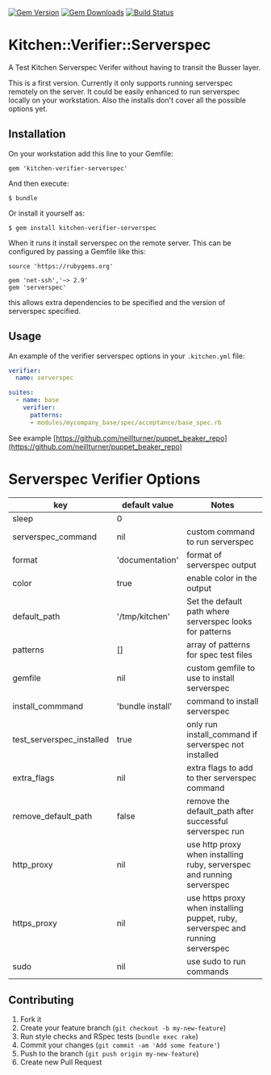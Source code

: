 [![Gem Version](https://badge.fury.io/rb/kitchen-verifier-serverspec.svg)](http://badge.fury.io/rb/kitchen-verifier-serverspec)
[![Gem Downloads](http://ruby-gem-downloads-badge.herokuapp.com/kitchen-verifier-serverspec?type=total&color=brightgreen)](https://rubygems.org/gems/kitchen-verifier-serverspec)
[![Build Status](https://travis-ci.org/neillturner/kitchen-verifier-serverspec.png)](https://travis-ci.org/neillturner/kitchen-verifier-serverspec)

# Kitchen::Verifier::Serverspec

A Test Kitchen Serverspec Verifer without having to transit the Busser layer.

This is a first version. Currently it only supports running serverspec remotely on the server. 
It could be easily enhanced to run serverspec locally on your workstation. Also the installs 
don't cover all the possible options yet.


## Installation

On your workstation add this line to your Gemfile:

    gem 'kitchen-verifier-serverspec'

And then execute:

    $ bundle

Or install it yourself as:

    $ gem install kitchen-verifier-serverspec

When it runs it install serverspec on the remote server. This can be configured by passing a Gemfile like this: 

```
source 'https://rubygems.org'

gem 'net-ssh','~> 2.9'
gem 'serverspec'
```

this allows extra dependencies to be specified and the version of serverspec specified. 

## Usage


An example of the verifier serverspec options in your `.kitchen.yml` file:

```yaml
verifier:
  name: serverspec

suites:
  - name: base
    verifier:
      patterns:
      - modules/mycompany_base/spec/acceptance/base_spec.rb
```

See example [https://github.com/neillturner/puppet_beaker_repo](https://github.com/neillturner/puppet_beaker_repo)

# Serverspec Verifier Options

key | default value | Notes
----|---------------|--------
sleep | 0 |
serverspec_command | nil | custom command to run serverspec
format | 'documentation' | format of serverspec output
color | true | enable color in the output
default_path | '/tmp/kitchen' | Set the default path where serverspec looks for patterns
patterns | [] | array of patterns for spec test files
gemfile | nil | custom gemfile to use to install serverspec
install_commmand | 'bundle install' | command to install serverspec
test_serverspec_installed | true | only run install_command if serverspec not installed
extra_flags | nil | extra flags to add to ther serverspec command
remove_default_path | false | remove the default_path after successful serverspec run
http_proxy | nil | use http proxy when installing ruby, serverspec and running serverspec
https_proxy | nil | use https proxy when installing puppet, ruby, serverspec and running serverspec
sudo | nil | use sudo to run commands


## Contributing

1. Fork it
2. Create your feature branch (`git checkout -b my-new-feature`)
3. Run style checks and RSpec tests (`bundle exec rake`)
4. Commit your changes (`git commit -am 'Add some feature'`)
5. Push to the branch (`git push origin my-new-feature`)
6. Create new Pull Request
